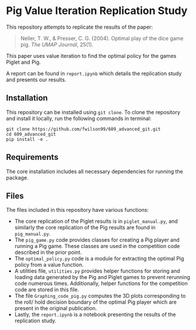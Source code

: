 # Pig Value Iteration Replication Study

This repository attempts to replicate the results of the paper:

> Neller, T. W., & Presser, C. G. (2004). Optimal play of the dice game pig. *The UMAP Journal*, 25(1).

This paper uses value iteration to find the optimal policy for the games Piglet and Pig. 

A report can be found in `report.ipynb` which details the replication study and presents our results.

## Installation

This repository can be installed using `git clone`.
To clone the repository and install it locally, run the following commands in terminal:

```
git clone https://github.com/fwilson99/609_advanced_git.git
cd 609_advanced_git
pip install -e .
```

## Requirements

The core installation includes all necessary dependencies for running the package. 

## Files

The files included in this repository have various functions:
- The core replication of the Piglet results is in `piglet_manual.py`, and similarly the core replication of the Pig results are found in `pig_manual.py`.
- The `pig_game.py` code provides classes for creating a Pig player and running a Pig game. These classes are used in the competition code described in the prior point.
- The `optimal_policy.py` code is a module for extracting the optimal Pig policy from a value function.
- A utilities file, `utilities.py` provides helper functions for storing and loading data generated by the Pig and Piglet games to prevent rerunning code numerous times. Additionally, helper functions for the competition code are stored in this file.
- The file `Graphing_code_pig.py` computes the 3D plots corresponding to the roll/ hold decision boundary of the optimal Pig player which are present in the original publication.
- Lastly, the `report.ipynb` is a notebook presenting the results of the replication study. 